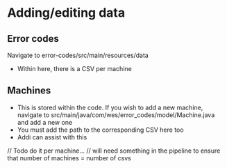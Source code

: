 
# Adding/editing data 
## Error codes 
Navigate to error-codes/src/main/resources/data 
- Within here, there is a CSV per machine 

## Machines 
- This is stored within the code. If you wish to add a new machine, navigate to src/main/java/com/wes/error_codes/model/Machine.java and add a new one 
- You must add the path to the corresponding CSV here too 
- Addi can assist with this 

// Todo do it per machine... 
// will need something in the pipeline to ensure that number of machines = number of csvs 
